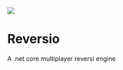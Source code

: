 ![](https://nikolofs.visualstudio.com/_apis/public/build/definitions/5884629f-1073-4780-81db-7b834147a510/1/badge)

# Reversio
A .net core multiplayer reversi engine
